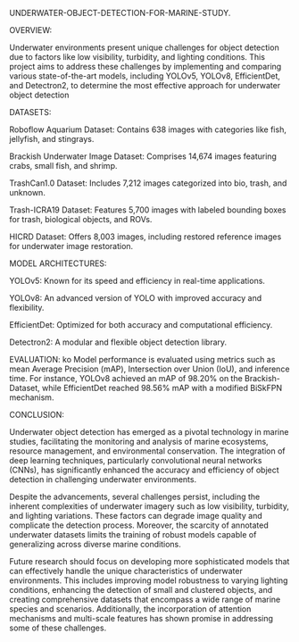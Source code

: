 UNDERWATER-OBJECT-DETECTION-FOR-MARINE-STUDY.

OVERVIEW:

Underwater environments present unique challenges for object detection due to factors like low visibility, turbidity, and lighting conditions. This project aims to address these challenges by implementing and comparing various state-of-the-art models, including YOLOv5, YOLOv8, EfficientDet, and Detectron2, to determine the most effective approach for underwater object detection

DATASETS:

Roboflow Aquarium Dataset: Contains 638 images with categories like fish, jellyfish, and stingrays.

Brackish Underwater Image Dataset: Comprises 14,674 images featuring crabs, small fish, and shrimp.

TrashCan1.0 Dataset: Includes 7,212 images categorized into bio, trash, and unknown.

Trash-ICRA19 Dataset: Features 5,700 images with labeled bounding boxes for trash, biological objects, and ROVs.

HICRD Dataset: Offers 8,003 images, including restored reference images for underwater image restoration.

MODEL ARCHITECTURES:

YOLOv5: Known for its speed and efficiency in real-time applications.

YOLOv8: An advanced version of YOLO with improved accuracy and flexibility.

EfficientDet: Optimized for both accuracy and computational efficiency.

Detectron2: A modular and flexible object detection library.

EVALUATION:
ko
Model performance is evaluated using metrics such as mean Average Precision (mAP), Intersection over Union (IoU), and inference time. For instance, YOLOv8 achieved an mAP of 98.20% on the Brackish-Dataset, while EfficientDet reached 98.56% mAP with a modified BiSkFPN mechanism.

CONCLUSION:

Underwater object detection has emerged as a pivotal technology in marine studies, facilitating the monitoring and analysis of marine ecosystems, resource management, and environmental conservation. The integration of deep learning techniques, particularly convolutional neural networks (CNNs), has significantly enhanced the accuracy and efficiency of object detection in challenging underwater environments.

Despite the advancements, several challenges persist, including the inherent complexities of underwater imagery such as low visibility, turbidity, and lighting variations. These factors can degrade image quality and complicate the detection process. Moreover, the scarcity of annotated underwater datasets limits the training of robust models capable of generalizing across diverse marine conditions.

Future research should focus on developing more sophisticated models that can effectively handle the unique characteristics of underwater environments. This includes improving model robustness to varying lighting conditions, enhancing the detection of small and clustered objects, and creating comprehensive datasets that encompass a wide range of marine species and scenarios. Additionally, the incorporation of attention mechanisms and multi-scale features has shown promise in addressing some of these challenges.
